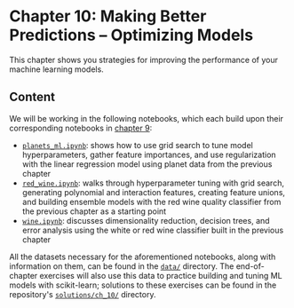 # Chapter 10: Making Better Predictions &ndash; Optimizing Models

This chapter shows you strategies for improving the performance of your machine learning models.

## Content

We will be working in the following notebooks, which each build upon their corresponding notebooks in [chapter 9](../ch_09):

- [`planets_ml.ipynb`](./planets_ml.ipynb): shows how to use grid search to tune model hyperparameters, gather feature importances, and use regularization with the linear regression model using planet data from the previous chapter
- [`red_wine.ipynb`](./red_wine.ipynb): walks through hyperparameter tuning with grid search, generating polynomial and interaction features, creating feature unions, and building ensemble models with the red wine quality classifier from the previous chapter as a starting point
- [`wine.ipynb`](./wine.ipynb): discusses dimensionality reduction, decision trees, and error analysis using the white or red wine classifier built in the previous chapter

All the datasets necessary for the aforementioned notebooks, along with information on them, can be found in the [`data/`](./data) directory. The end-of-chapter exercises will also use this data to practice building and tuning ML models with scikit-learn; solutions to these exercises can be found in the repository's [`solutions/ch_10/`](../solutions/ch_10) directory.

